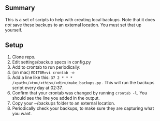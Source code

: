 ## Summary
This is a set of scripts to help with creating local backups. Note that it does *not* save these backups to an external location. You must set that up yourself.

## Setup
1. Clone repo.
2. Edit settings/backup specs in config.py
5. Add to crontab to run periodically:
  1. (on mac) `EDITOR=vi crontab -e`
  2. Add a line like this: `37 2 * * * /<path>/<to>/<this>/<dir>/make_backups.py` . This will run the backups script every day at 02:37.
  3. Confirm that your crontab was changed by running `crontab -l`. You should see the line you added in the output.
6. Copy your ~/backups folder to an external location.
7. Periodically check your backups, to make sure they are capturing what you want.
